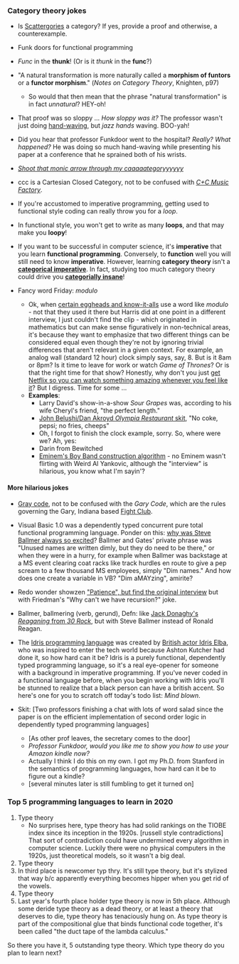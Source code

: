 ### Category theory jokes

- Is [Scattergories](https://en.wikipedia.org/wiki/Scattergories) a category? If yes, provide a proof and otherwise, a counterexample. 

- Funk doors for functional programming

- _Func_ in the __thunk__! (Or is it _thunk_ in the __func__?)

- "A natural transformation is more naturally called a __morphism of funtors__ or a __functor morphism__." (_Notes on Category Theory_, Knighten, p97)
	- So would that then mean that the phrase "natural transformation" is in fact _unnatural_? HEY-oh!
	
- That proof was so sloppy ...
_How sloppy was it?_
The professor wasn't just doing [hand-waving](https://en.wikipedia.org/wiki/Hand-waving), but _jazz hands_ waving. BOO-yah!

- Did you hear that professor Funkdoor went to the hospital?
_Really? What happened?_
He was doing so much hand-waving while presenting his paper at a conference that he sprained both of his wrists. 

- _[Shoot that monic arrow through my caaaaategoryyyyyy](https://www.youtube.com/watch?v=a70yJwgQtzo)_

- ccc is a Cartesian Closed Category, not to be confused with _[C+C Music Factory](https://www.youtube.com/watch?v=LaTGrV58wec)_.

- If you're accustomed to imperative programming, getting used to  functional style coding can really throw you for a _loop_.

- In functional style, you won't get to write as many __loops__, and that may make you __loopy__!

- If you want to be successful in computer science, it's __imperative__ that you learn __functional programming__. Conversely, to __function__ well you will still need to know __imperative__. However, learning __category theory__ isn't a [__categorical imperative__](https://en.wikipedia.org/wiki/Categorical_imperative). In fact, studying too much category theory could drive you [__categorially insane__](https://www.youtube.com/watch?v=RijB8wnJCN0)!

- Fancy word Friday: _modulo_
	- Ok, when [certain eggheads and know-it-alls](https://www.youtube.com/watch?v=cTjHf77FqTI) use a word like _modulo_ - not that they used it there but Harris did at one point in a different interview, I just couldn't find the clip - which originated in mathematics but can make sense figuratively in non-technical areas, it's because they want to emphasize that two different things can be considered equal even though they're not by ignoring trivial differences that aren't relevant in a given context. For example, an analog wall (standard 12 hour) clock simply says, say, 8. But is it 8am or 8pm? Is it time to leave for work or watch _Game of Thrones_? Or is that the right time for that show? Honestly, why don't you just [get Netflix so you can watch something amazing whenever you feel like it](https://www.netflix.com/title/80095815)? But I digress. Time for some ...
	- __Examples__:
		- Larry David's show-in-a-show _Sour Grapes_ was, according to his wife Cheryl's friend, "the perfect length."
		- [John Belushi/Dan Akroyd _Olympia Restaurant_ skit](https://www.youtube.com/watch?v=puJePACBoIo), "No coke, pepsi; no fries, cheeps"
		- Oh, I forgot to finish the clock example, sorry. So, where were we? Ah, yes: 
		- Darin from Bewitched
		- [Eminem's Boy Band construction algorithm](https://www.youtube.com/watch?v=0QOya9-lwQk&feature=youtu.be&t=9m40s) - no Eminem wasn't flirting with Weird Al Yankovic, although the "interview" is hilarious, you know what I'm sayin'?

#### More hilarious jokes
- [Gray code](https://en.wikipedia.org/wiki/Gray_code), not to be confused with the _Gary Code_, which are the rules governing the Gary, Indiana based [Fight Club](https://en.wikipedia.org/wiki/Fight_Club).

- Visual Basic 1.0 was a dependently typed concurrent pure total functional programming language. Ponder on this: [why was Steve Ballmer always so excited](https://www.youtube.com/watch?v=I14b-C67EXY)? Ballmer and Gates' private phrase was "Unused names are written dimly, but they do need to be there," or when they were in a hurry, for example when Ballmer was backstage at a MS event clearing coat racks like track hurdles en route to give a pep scream to a few thousand MS employees, simply "Dim names." And how does one create a variable in VB? "Dim aMAYzing", amirite? 

- Redo wonder showzen ["Patience", but find the original interview](https://www.youtube.com/watch?v=sltSm5mUniw) but with Friedman's "Why can't we have recursion?" joke. 

- Ballmer, ballmering (verb, gerund), Defn: like [Jack Donaghy's _Reaganing_ from _30 Rock_](https://www.youtube.com/results?search_query=30+rock+reaganing), but with Steve Ballmer instead of Ronald Reagan.

- The [Idris programming language](https://en.wikipedia.org/wiki/Idris_(programming_language)) was created by [British actor Idris Elba](https://en.wikipedia.org/wiki/Idris_Elba), who was inspired to enter the tech world because Ashton Kutcher had done it, so how hard can it be? Idris is a purely functional, dependently typed programming language, so it's a real eye-opener for someone with a background in imperative programming. If you've never coded in a functional language before, when you begin working with Idris you'll be stunned to realize that a black person can have a british accent. So here's one for you to scratch off today's todo list: _Mind blown_.

- Skit: [Two professors finishing a chat with lots of word salad since the paper is on the efficient implementation of second order logic in dependently typed programming languages]
	- [As other prof leaves, the secretary comes to the door] 
	- _Professor Funkdoor, would you like me to show you how to use your Amazon kindle now?_
	- Actually I think I do this on my own. I got my Ph.D. from Stanford in the semantics of programming languages, how hard can it be to figure out a kindle?
	- [several minutes later is still fumbling to get it turned on]
	
	
### Top 5 programming languages to learn in 2020
1. Type theory
	- No surprises here, type theory has had solid rankings on the TIOBE index since its inception in the 1920s. [russell style contradictions] That sort of contradiction could have undermined every algorithm in computer science. Luckily there were no physical computers in the 1920s, just theoretical models, so it wasn't a big deal. 
2. Type theory
3. In third place is newcomer typ thry. It's still type theory, but it's stylized that way b/c apparently everything becomes hipper when you get rid of the vowels.
4. Type theory
5. Last year's fourth place holder type theory is now in 5th place. Although some deride type theory as a dead theory, or at least a theory that deserves to die, type theory has tenaciously hung on. As type theory is part of the compositional glue that binds functional code together, it's been called "the duct tape of the lambda calculus."

So there you have it, 5 outstanding type theory. Which type theory do you plan to learn next?
 
	
	